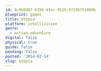 ```yaml
---
id: 8c9b8907-6356-43ac-952b-47295f51869b
blueprint: games
title: Utopia
platform: intellivision
genre:
  - action-adventure
digital: false
physical: true
guide: false
pending: false
posted: '2014-02-14'
slug: utopia
---
```


